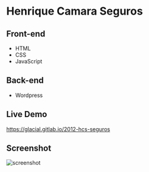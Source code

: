 # Henrique Camara Seguros



## Front-end 

* HTML
* CSS
* JavaScript


## Back-end

* Wordpress 


## Live Demo

https://glacial.gitlab.io/2012-hcs-seguros


## Screenshot

![screenshot](design/home.png)
